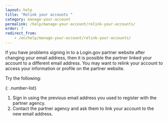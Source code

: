 ```yaml
---
layout: help
title: "Relink your accounts "
category: manage-your-account
permalink: /help/manage-your-account/relink-your-accounts/
order: 7
redirect_from:
    - /en/help/manage-your-account/relink-your-accounts/
---
```

If you have problems signing in to a Login.gov partner website after changing your email address, then it is possible the partner linked your account to a different email address. You may want to relink your account to access your information or profile on the partner website. 

Try the following:

{: .number-list}
1. Sign in using the previous email address you used to register with the partner agency. 
2. Contact the partner agency and ask them to link your account to the new email address.